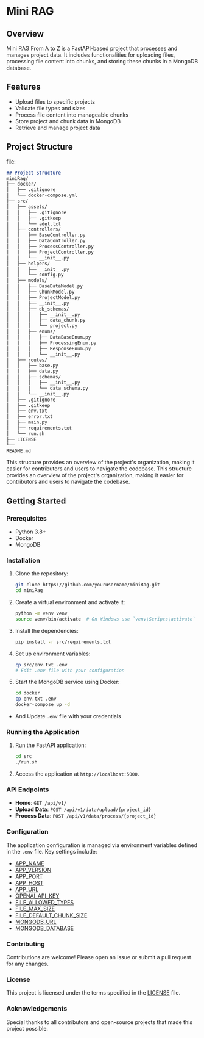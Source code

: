 # Mini RAG

## Overview

Mini RAG From A to Z is a FastAPI-based project that processes and manages project data. It includes functionalities for uploading files, processing file content into chunks, and storing these chunks in a MongoDB database.

## Features

- Upload files to specific projects
- Validate file types and sizes
- Process file content into manageable chunks
- Store project and chunk data in MongoDB
- Retrieve and manage project data

## Project Structure

 file:

```markdown
## Project Structure
miniRag/
├── docker/
│   ├── .gitignore
│   └── docker-compose.yml
├── src/
│   ├── assets/
│   │   ├── .gitignore
│   │   ├── .gitkeep
│   │   └── adel.txt
│   ├── controllers/
│   │   ├── BaseController.py
│   │   ├── DataController.py
│   │   ├── ProcessController.py
│   │   ├── ProjectController.py
│   │   └── __init__.py
│   ├── helpers/
│   │   ├── __init__.py
│   │   └── config.py
│   ├── models/
│   │   ├── BaseDataModel.py
│   │   ├── ChunkModel.py
│   │   ├── ProjectModel.py
│   │   ├── __init__.py
│   │   ├── db_schemas/
│   │   │   ├── __init__.py
│   │   │   ├── data_chunk.py
│   │   │   └── project.py
│   │   ├── enums/
│   │   │   ├── DataBaseEnum.py
│   │   │   ├── ProcessingEnum.py
│   │   │   ├── ResponseEnum.py
│   │   │   └── __init__.py
│   ├── routes/
│   │   ├── base.py
│   │   ├── data.py
│   │   ├── schemas/
│   │   │   ├── __init__.py
│   │   │   └── data_schema.py
│   │   └── __init__.py
│   ├── .gitignore
│   ├── .gitkeep
│   ├── env.txt
│   ├── error.txt
│   ├── main.py
│   ├── requirements.txt
│   └── run.sh
├── LICENSE
└── 
README.md
```

This structure provides an overview of the project's organization, making it easier for contributors and users to navigate the codebase.
This structure provides an overview of the project's organization, making it easier for contributors and users to navigate the codebase.

## Getting Started

### Prerequisites

- Python 3.8+
- Docker
- MongoDB

### Installation

1. Clone the repository:

    ```sh
    git clone https://github.com/yourusername/miniRag.git
    cd miniRag
    ```

2. Create a virtual environment and activate it:

    ```sh
    python -m venv venv
    source venv/bin/activate  # On Windows use `venv\Scripts\activate`
    ```

3. Install the dependencies:

    ```sh
    pip install -r src/requirements.txt
    ```

4. Set up environment variables:

    ```sh
    cp src/env.txt .env
    # Edit .env file with your configuration
    ```

5. Start the MongoDB service using Docker:

    ```sh
    cd docker
    cp env.txt .env
    docker-compose up -d
    ```

- And Update `.env` file with your credentials

### Running the Application

1. Run the FastAPI application:

    ```sh
    cd src
    ./run.sh
    ```

2. Access the application at `http://localhost:5000`.

### API Endpoints

- **Home**: `GET /api/v1/`
- **Upload Data**: `POST /api/v1/data/upload/{project_id}`
- **Process Data**: `POST /api/v1/data/process/{project_id}`

### Configuration

The application configuration is managed via environment variables defined in the `.env` file. Key settings include:

- [APP_NAME](http://_vscodecontentref_/32)
- [APP_VERSION](http://_vscodecontentref_/33)
- [APP_PORT](http://_vscodecontentref_/34)
- [APP_HOST](http://_vscodecontentref_/35)
- [APP_URL](http://_vscodecontentref_/36)
- [OPENAI_API_KEY](http://_vscodecontentref_/37)
- [FILE_ALLOWED_TYPES](http://_vscodecontentref_/38)
- [FILE_MAX_SIZE](http://_vscodecontentref_/39)
- [FILE_DEFAULT_CHUNK_SIZE](http://_vscodecontentref_/40)
- [MONGODB_URL](http://_vscodecontentref_/41)
- [MONGODB_DATABASE](http://_vscodecontentref_/42)

### Contributing

Contributions are welcome! Please open an issue or submit a pull request for any changes.

### License

This project is licensed under the terms specified in the [LICENSE](http://_vscodecontentref_/43) file.

### Acknowledgements

Special thanks to all contributors and open-source projects that made this project possible.
